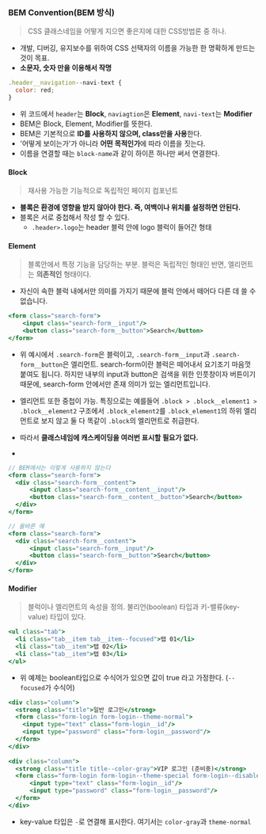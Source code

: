 ### BEM Convention(BEM 방식)
> CSS 클래스네임을 어떻게 지으면 좋은지에 대한 CSS방법론 중 하나.

- 개발, 디버깅, 유지보수를 위하여 CSS 선택자의 이름을 가능한 한 명확하게 만드는 것이 목표.
- **소문자, 숫자 만을 이용해서 작명**

```jsx
.header__navigation--navi-text {
  color: red;
}
```
- 위 코드에서 ```header```는 **Block**, ```naviagtion```은 **Element**, ```navi-text```는 **Modifier**
- BEM은 Block, Element, Modifier를 뜻한다.
- BEM은 기본적으로 **ID를 사용하지 않으며, class만을 사용**한다.
- '어떻게 보이는가'가 아니라 **어떤 목적인가**에 따라 이름을 짓는다.
- 이름을 연결할 때는 ```block-name```과 같이 하이픈 하나만 써서 연결한다.

#### Block 
> 재사용 가능한 기능적으로 독립적인 페이지 컴포넌트
- **블록은 환경에 영향을 받지 않아야 한다. 즉, 여백이나 위치를 설정하면 안된다.**
- 블록은 서로 중첩해서 작성 할 수 있다.
    - ```.header>.logo```는 header 블럭 안에 logo 블럭이 들어간 형태

#### Element
> 블록안에서 특정 기능을 담당하는 부분. 블럭은 독립적인 형태인 반면, 엘리먼트는 **의존적인** 형태이다.
- 자신이 속한 블럭 내에서만 의미를 가지기 때문에 블럭 안에서 떼어다 다른 데 쓸 수 없습니다.

```jsx
<form class="search-form">
    <input class="search-form__input"/>
    <button class="search-form__button">Search</button>
</form>
```
- 위 예시에서 ```.search-form```은 블럭이고, ```.search-form__input```과 ```.search-form__button```은 엘리먼트. search-form이란 블럭은 떼어내서 요기조기 마음껏 붙여도 됩니다. 하지만 내부의 input과 button은 검색을 위한 인풋창이자 버튼이기 때문에, search-form 안에서만 존재 의미가 있는 엘리먼트입니다.

- 엘리먼트 또한 중첩이 가능. 특징으로는 예를들어 ```.block > .block__element1 > .block__element2``` 구조에서 ```.block_element2```를 ```.block_element1```의 하위 엘리먼트로 보지 않고 둘 다 똑같이 ```.block```의 엘리먼트로 취급한다.
- 따라서 **클래스네임에 캐스케이딩을 여러번 표시할 필요가 없다.**
- 
```jsx
// BEM에서는 이렇게 사용하지 않는다
<form class="search-form">
  <div class="search-form__content">
      <input class="search-form__content__input"/>
      <button class="search-form__content__button">Search</button>
  </div>
</form>
```
```jsx
// 올바른 예
<form class="search-form">
  <div class="search-form__content">
      <input class="search-form__input"/>
      <button class="search-form__button">Search</button>
  </div>
</form>
```

#### Modifier
> 블럭이나 엘리먼트의 속성을 정의. 불리언(boolean) 타입과 키-밸류(key-value) 타입이 있다.

```jsx
<ul class="tab">
  <li class="tab__item tab__item--focused">탭 01</li>
  <li class="tab__item">탭 02</li>
  <li class="tab__item">탭 03</li>
</ul>
```
- 위 예제는 boolean타입으로 수식어가 있으면 값이 true 라고 가정한다. (```--focused```가 수식어)

```jsx
<div class="column">
  <strong class="title">일반 로그인</strong>
  <form class="form-login form-login--theme-normal">
    <input type="text" class="form-login__id"/>
    <input type="password" class="form-login__password"/>
  </form>
</div>
 
<div class="column">
  <strong class="title title--color-gray">VIP 로그인 (준비중)</strong>
  <form class="form-login form-login--theme-special form-login--disabled">
      <input type="text" class="form-login__id"/>
      <input type="password" class="form-login__password"/>
  </form>
</div>
```
- key-value 타입은 ```-```로 연결해 표시한다. 여기서는 ```color-gray```과 ```theme-normal```
